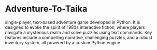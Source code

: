 # Adventure-To-Taika
single-player, text-based adventure game developed in Python. It is designed to evoke the spirit of 1980s interactive fiction, where players navigate a mysterious realm and solve puzzles using text commands. Key features include a compelling narrative, challenging puzzles, and a robust inventory system, all powered by a custom Python engine.
